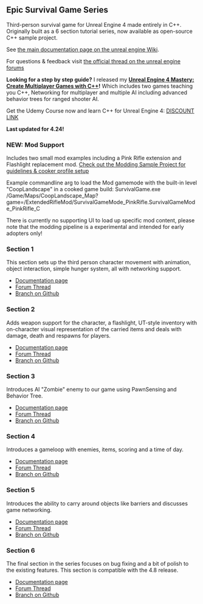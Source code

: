 Epic Survival Game Series
-------------------------

Third-person survival game for Unreal Engine 4 made entirely in C++. Originally built as a 6 section tutorial series, now available as open-source C++ sample project.

See [the main documentation page on the unreal engine Wiki](https://wiki.unrealengine.com/Survival_sample_game).

For questions & feedback visit [the official thread on the unreal engine forums](https://forums.unrealengine.com/showthread.php?63678-Upcoming-C-Gameplay-Example-Series-Making-a-Survival-Game)

**Looking for a step by step guide?** I released my **[Unreal Engine 4 Mastery: Create Multiplayer Games with C++](https://www.udemy.com/unrealengine-cpp/?couponCode=TLGH14)!** Which includes two games teaching you C++, Networking for multiplayer and multiple AI including advanced behavior trees for ranged shooter AI.

Get the Udemy Course now and learn C++ for Unreal Engine 4: [DISCOUNT LINK](https://www.udemy.com/unrealengine-cpp/?couponCode=TLGH14)


**Last updated for 4.24!**

### NEW: Mod Support
Includes two small mod examples including a Pink Rifle extension and Flashlight replacement mod. [Check out the Modding Sample Project for guidelines & cooker profile setup](https://wiki.unrealengine.com/Modding:_Adding_mod-support_to_your_Unreal_Engine_4_project)

Example commandline arg to load the Mod gamemode with the built-in level "CoopLandscape" in a cooked game build:
SurvivalGame.exe /Game/Maps/CoopLandscape_Map?game=/ExtendedRifleMod/SurvivalGameMode_PinkRifle.SurvivalGameMode_PinkRifle_C

There is currently no supporting UI to load up specific mod content, please note that the modding pipeline is a experimental and intended for early adopters only!

### Section 1
This section sets up the third person character movement with animation, object interaction, simple hunger system, all with networking support.

- [Documentation page](https://wiki.unrealengine.com/Survival_Sample_Game:_Section_1)
- [Forum Thread](https://forums.unrealengine.com/showthread.php?64833-Announcing-Section-1-for-Survival-Game)
- [Branch on Github](https://github.com/tomlooman/EpicSurvivalGameSeries/tree/Section-1)

### Section 2
Adds weapon support for the character, a flashlight, UT-style inventory with on-character visual representation of the carried items and deals with damage, death and respawns for players.

- [Documentation page](https://wiki.unrealengine.com/Survival_Sample_Game:_Section_2)
- [Forum Thread](https://forums.unrealengine.com/showthread.php?66263-Announcing-Section-2-for-Survival-Game)
- [Branch on Github](https://github.com/tomlooman/EpicSurvivalGameSeries/tree/Section-2)

### Section 3
Introduces AI "Zombie" enemy to our game using PawnSensing and Behavior Tree.

- [Documentation page](https://wiki.unrealengine.com/Survival_Sample_Game:_Section_3)
- [Forum Thread](https://forums.unrealengine.com/showthread.php?67859-Announcing-Section-3-for-Survival-Game)
- [Branch on Github](https://github.com/tomlooman/EpicSurvivalGameSeries/tree/Section-3)

### Section 4
Introduces a gameloop with enemies, items, scoring and a time of day.

- [Documentation page](https://wiki.unrealengine.com/Survival_Sample_Game:_Section_4)
- [Forum Thread](https://forums.unrealengine.com/showthread.php?69308-Announcing-Section-4-for-Survival-Game-Setting-up-the-survival-game-loop)
- [Branch on Github](https://github.com/tomlooman/EpicSurvivalGameSeries/tree/Section-4)

### Section 5
Introduces the ability to carry around objects like barriers and discusses game networking.

- [Documentation page](https://wiki.unrealengine.com/Survival_Sample_Game:_Section_5)
- [Forum Thread](https://forums.unrealengine.com/showthread.php?71057-Announcing-Section-5-of-Survival-Game-Networking-your-game)
- [Branch on Github](https://github.com/tomlooman/EpicSurvivalGameSeries/tree/Section-5)

### Section 6
The final section in the series focuses on bug fixing and a bit of polish to the existing features. This section is compatible with the 4.8 release.

- [Documentation page](https://wiki.unrealengine.com/Survival_Sample_Game:_Section_6)
- [Forum Thread](https://forums.unrealengine.com/showthread.php?72313-Announcing-Section-6-of-Survival-Game-Adding-some-polish)
- [Branch on Github](https://github.com/tomlooman/EpicSurvivalGameSeries/tree/Section-6)

